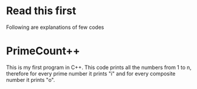 # Read this first

Following are explanations of few codes


# PrimeCount++
This is my first program in C++. 
This code prints all the numbers from 1 to n, therefore for every prime number it prints "i" and for every composite number it prints "o".
